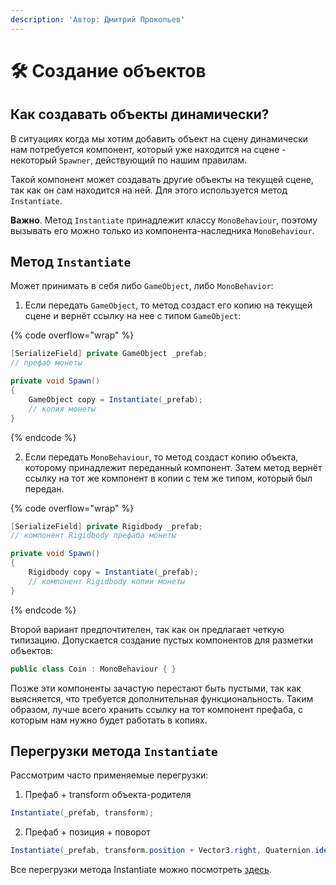 ```yaml
---
description: 'Автор: Дмитрий Прокопьев'
---
```


# 🛠️ Создание объектов

## Как создавать объекты динамически?

В ситуациях когда мы хотим добавить объект на сцену динамически нам потребуется компонент, который уже находится на сцене - некоторый `Spawner`, действующий по нашим правилам.

Такой компонент может создавать другие объекты на текущей сцене, так как он сам находится на ней. Для этого используется метод `Instantiate`.

**Важно**. Метод `Instantiate` принадлежит классу `MonoBehaviour`, поэтому вызывать его можно только из компонента-наследника `MonoBehaviour`.

## Метод `Instantiate`

Может принимать в себя либо `GameObject`, либо `MonoBehavior`:

1. Если передать `GameObject`, то метод создаст его копию на текущей сцене и вернёт ссылку на нее с типом `GameObject`:

{% code overflow="wrap" %}
```csharp
[SerializeField] private GameObject _prefab; 
// префаб монеты

private void Spawn()
{
    GameObject copy = Instantiate(_prefab); 
    // копия монеты
}
```
{% endcode %}

2. Если передать `MonoBehaviour`, то метод создаст копию объекта, которому принадлежит переданный компонент. Затем метод вернёт ссылку на тот же компонент в копии с тем же типом, который был передан.

{% code overflow="wrap" %}
```csharp
[SerializeField] private Rigidbody _prefab;
// компонент Rigidbody префаба монеты

private void Spawn()
{
    Rigidbody copy = Instantiate(_prefab); 
    // компонент Rigidbody копии монеты
}
```
{% endcode %}

Второй вариант предпочтителен, так как он предлагает четкую типизацию. Допускается создание пустых компонентов для разметки объектов:

```csharp
public class Coin : MonoBehaviour { }
```

Позже эти компоненты зачастую перестают быть пустыми, так как выясняется, что требуется дополнительная функциональность. Таким образом, лучше всего хранить ссылку на тот компонент префаба, с которым нам нужно будет работать в копиях.

## Перегрузки метода `Instantiate`

Рассмотрим часто применяемые перегрузки:

1. Префаб + transform объекта-родителя

```csharp
Instantiate(_prefab, transform);
```

2. Префаб + позиция + поворот

```csharp
Instantiate(_prefab, transform.position + Vector3.right, Quaternion.identity);
```

Все перегрузки метода Instantiate можно посмотреть [здесь](https://docs.unity3d.com/ScriptReference/Object.Instantiate.html).
